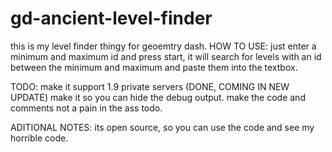 # gd-ancient-level-finder
this is my level finder thingy for geoemtry dash.
HOW TO USE:
just enter a minimum and maximum id and press start, it will search for levels with an id between the minimum and maximum and paste them into the textbox.


TODO:
make it support 1.9 private servers (DONE, COMING IN NEW UPDATE)
make it so you can hide the debug output.
make the code and comments not a pain in the ass todo.

ADITIONAL NOTES:
its open source, so you can use the code and see my horrible code.
